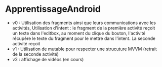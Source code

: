 # ApprentissageAndroid
- v0 : Utilisation des fragments ainsi que leurs communications avec les activités, Utilisation d'intent : le fragment de la première activité reçoit un texte dans l'editbox, au moment du clique du bouton, l'activité récupère le texte du fragment pour le mettre dans l'intent. La seconde activité reçoit
- v1 : Utilisation de mutable pour respecter une strucuture MVVM (retrait de la seconde activité)
- v2 : affichage de vidéos (en cours)
